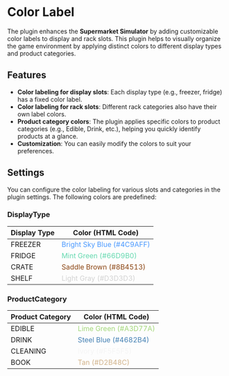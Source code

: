 # Color Label

The plugin enhances the **Supermarket Simulator** by adding customizable color labels to display and rack slots. This plugin helps to visually organize the game environment by applying distinct colors to different display types and product categories.


## Features
- **Color labeling for display slots**: Each display type (e.g., freezer, fridge) has a fixed color label.
- **Color labeling for rack slots**: Different rack categories also have their own label colors.
- **Product category colors**: The plugin applies specific colors to product categories (e.g., Edible, Drink, etc.), helping you quickly identify products at a glance.
- **Customization**: You can easily modify the colors to suit your preferences.

## Settings
You can configure the color labeling for various slots and categories in the plugin settings. The following colors are predefined:

### DisplayType

| Display Type | Color (HTML Code)                                            |
| ------------ | ------------------------------------------------------------ |
| FREEZER      | <span style="color:#4C9AFF">Bright Sky Blue (#4C9AFF)</span> |
| FRIDGE       | <span style="color:#66D9B0">Mint Green (#66D9B0)</span>      |
| CRATE        | <span style="color:#8B4513">Saddle Brown (#8B4513)</span>    |
| SHELF        | <span style="color:#D3D3D3">Light Gray (#D3D3D3)</span>      |

### ProductCategory

| Product Category | Color (HTML Code)                                       |
| ---------------- | ------------------------------------------------------- |
| EDIBLE           | <span style="color:#A3D77A">Lime Green (#A3D77A)</span> |
| DRINK            | <span style="color:#4682B4">Steel Blue (#4682B4)</span> |
| CLEANING         | <span style="color:#F5F5F5">Ivory (#F5F5F5)</span>      |
| BOOK             | <span style="color:#D2B48C">Tan (#D2B48C)</span>        |
